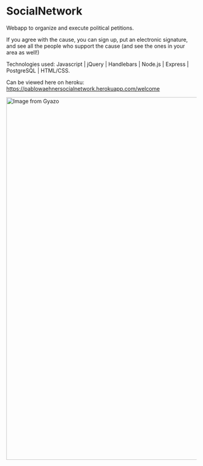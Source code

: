 # SocialNetwork

Webapp to organize and execute political petitions.

If you agree with the cause, you can sign up, put an electronic signature, and see all the people who support the cause (and see the ones in your area as well!)

Technologies used: Javascript | jQuery | Handlebars | Node.js | Express | PostgreSQL | HTML/CSS.

Can be viewed here on heroku: https://pablowaehnersocialnetwork.herokuapp.com/welcome

<a href="https://gyazo.com/12b03c03e7ccc97e7eee3cf365ad6e63"><img src="https://i.gyazo.com/12b03c03e7ccc97e7eee3cf365ad6e63.gif" alt="Image from Gyazo" width="960"/></a>

